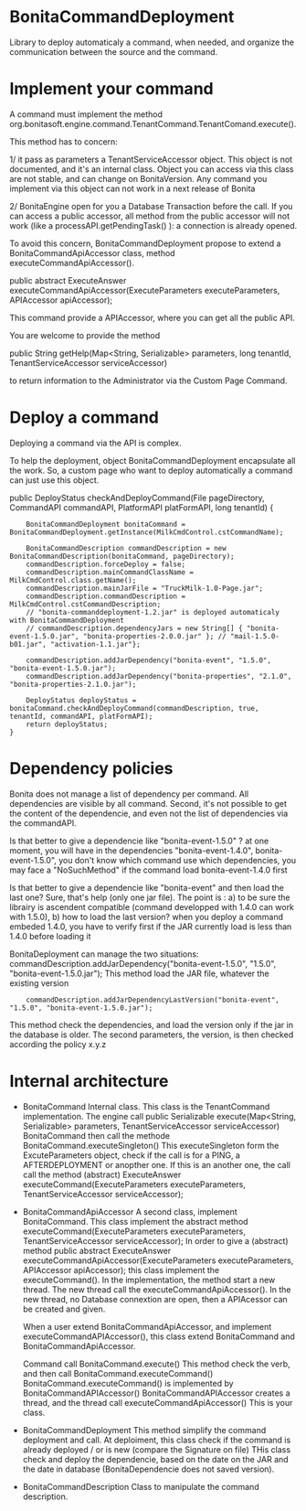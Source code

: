 # BonitaCommandDeployment
Library to deploy automaticaly a command, when needed, and organize the communication between the source and the command.



# Implement your command

A command must implement the method org.bonitasoft.engine.command.TenantCommand.TenantComand.execute().

This method has to concern:

1/ it pass as parameters a TenantServiceAccessor object. This object is not documented, and it's an internal class. Object you can access via this class are not stable, and can change on BonitaVersion. Any command you implement via this object can not work in a next release of Bonita

2/ BonitaEngine open for you a Database Transaction before the call. If you can access a public accessor, all method from the public accessor will not work (like a processAPI.getPendingTask() ): a connection is already opened.

To avoid this concern, BonitaCommandDeployment propose to extend a BonitaCommandApiAccessor class, method executeCommandApiAccessor().

public abstract ExecuteAnswer executeCommandApiAccessor(ExecuteParameters executeParameters, APIAccessor apiAccessor);

This command provide a APIAccessor, where you can get all the public API.

You are welcome to provide the method

public String getHelp(Map<String, Serializable> parameters, long tenantId, TenantServiceAccessor serviceAccessor) 

to return information to the Administrator via the Custom Page Command.

# Deploy a command

Deploying a command via the API is complex.  

To help the deployment, object BonitaCommandDeployment encapsulate all the work. So, a custom page who want to deploy automatically a command can just use this object.

 public DeployStatus checkAndDeployCommand(File pageDirectory, CommandAPI commandAPI, PlatformAPI platFormAPI,
            long tenantId) {

        BonitaCommandDeployment bonitaCommand = BonitaCommandDeployment.getInstance(MilkCmdControl.cstCommandName);

        BonitaCommandDescription commandDescription = new BonitaCommandDescription(bonitaCommand, pageDirectory);
        commandDescription.forceDeploy = false;
        commandDescription.mainCommandClassName = MilkCmdControl.class.getName();
        commandDescription.mainJarFile = "TruckMilk-1.0-Page.jar";
        commandDescription.commandDescription = MilkCmdControl.cstCommandDescription;
        // "bonita-commanddeployment-1.2.jar" is deployed automaticaly with BonitaCommandDeployment
        // commandDescription.dependencyJars = new String[] { "bonita-event-1.5.0.jar", "bonita-properties-2.0.0.jar" }; // "mail-1.5.0-b01.jar", "activation-1.1.jar"};

        commandDescription.addJarDependency("bonita-event", "1.5.0", "bonita-event-1.5.0.jar");
        commandDescription.addJarDependency("bonita-properties", "2.1.0", "bonita-properties-2.1.0.jar");

        DeployStatus deployStatus = bonitaCommand.checkAndDeployCommand(commandDescription, true, tenantId, commandAPI, platFormAPI);
        return deployStatus;
    }

# Dependency policies
Bonita does not manage a list of dependency per command. All dependencies are visible by all command.
Second, it's not possible to get the content of the dependencie, and even not the list of dependencies via the commandAPI.

Is that better to give a dependencie like "bonita-event-1.5.0" ? 
  at one moment, you will have in the dependencies "bonita-event-1.4.0", bonita-event-1.5.0", 
  you don't know which command use which dependencies, you may face a "NoSuchMethod" if the command load bonita-event-1.4.0 first

Is that better to give a dependencie like "bonita-event" and then load the last one?
  Sure, that's help (only one jar file). The point is : 
  	a) to be sure the librairy is ascendent compatible (command developped with 1.4.0 can work with 1.5.0),
  	b) how to load the last version? when you deploy a command embeded 1.4.0, you have to verify first if the JAR currently load is less than 1.4.0 before loading it

BonitaDeployment can manage the two situations:
        commandDescription.addJarDependency("bonita-event-1.5.0", "1.5.0", "bonita-event-1.5.0.jar");
   This method load the JAR file, whatever the existing version
   
        commandDescription.addJarDependencyLastVersion("bonita-event", "1.5.0", "bonita-event-1.5.0.jar");
   This method check the dependencies, and load the version only if the jar in the database is older.
   The second parameters, the version, is then checked according the policy x.y.z 
       
        
  	   
# Internal architecture
 *  BonitaCommand
 	Internal class. This class is the TenantCommand implementation. The engine call
      	public Serializable execute(Map<String, Serializable> parameters, TenantServiceAccessor serviceAccessor)
 	BonitaCommand then call the methode BonitaCommand.executeSingleton()
 	This executeSingleton form the ExcuteParameters object, check if the call is for a PING, a AFTERDEPLOYMENT or anopther one.
 	If this is an another one, the call call the method (abstract)
 		ExecuteAnswer executeCommand(ExecuteParameters executeParameters, TenantServiceAccessor serviceAccessor);
 
 * BonitaCommandApiAccessor
 	A second class, implement BonitaCommand. This class implement the abstract method executeCommand(ExecuteParameters executeParameters, TenantServiceAccessor serviceAccessor);
 	In order to give a (abstract) method 
 	    public abstract ExecuteAnswer executeCommandApiAccessor(ExecuteParameters executeParameters, APIAccessor apiAccessor);
 	this class implement the executeCommand().
 	In the implementation, the method start a new thread. The new thread call the executeCommandApiAccessor(). In the new thread, no Database connextion are open, then a APIAcessor can be created and given.
 	
 	When a user extend BonitaCommandApiAccessor, and implement executeCommandAPIAccessor(), this class extend BonitaCommand and BonitaCommandApiAccessor.
 	
 	Command call BonitaCommand.execute()
 	  This method check the verb, and then call BonitaCommand.executeCommand()
 	BonitaCommand.executeCommand() is implemented by BonitaCommandAPIAccessor()
 	  	BonitaCommandAPIAccessor creates a thread, and the thread call executeCommandApiAccessor()
 	 This is your class.
 
 * BonitaCommandDeployment
   This method simplify the command deployment and call. At deploiment, this class check if the command is already deployed / or is new (compare the Signature on file)
   THis class check and deploy the dependencie, based on the date on the JAR and the date in database (BonitaDependencie does not saved version).
 
 * BonitaCommandDescription
    Class to manipulate the command description.



